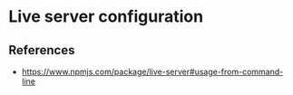 # Live server configuration

## References

- <https://www.npmjs.com/package/live-server#usage-from-command-line>
